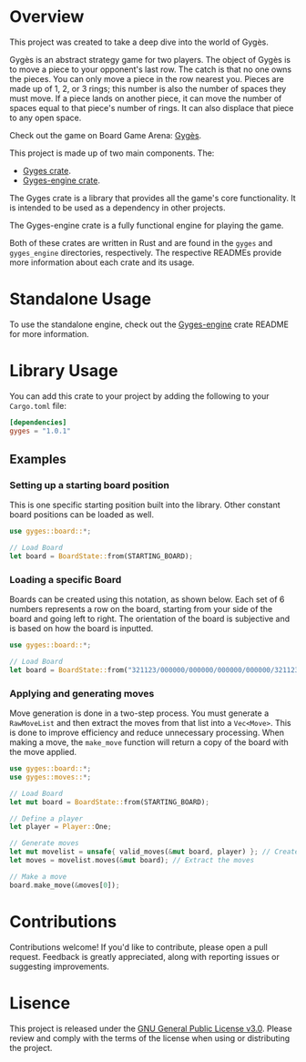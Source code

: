 # Overview 
This project was created to take a deep dive into the world of Gygès.

Gygès is an abstract strategy game for two players. The object of Gygès is to move a piece to your opponent's last row. The catch is that no one owns the pieces. You can only move a piece in the row nearest you. Pieces are made up of 1, 2, or 3 rings; this number is also the number of spaces they must move. If a piece lands on another piece, it can move the number of spaces equal to that piece's number of rings. It can also displace that piece to any open space. 

Check out the game on Board Game Arena: [Gygès](https://boardgamearena.com/gamepanel?game=gyges). 

This project is made up of two main components.
The:
- [Gyges crate](https://github.com/Beck-Bjella/Gyges/tree/main/gyges). 
- [Gyges-engine crate](https://github.com/Beck-Bjella/Gyges/tree/main/gyges_engine).

The Gyges crate is a library that provides all the game's core functionality. It is intended to be used as a dependency in other projects.

The Gyges-engine crate is a fully functional engine for playing the game.

Both of these crates are written in Rust and are found in the `gyges` and `gyges_engine` directories, respectively. The respective READMEs provide more information about each crate and its usage.

# Standalone Usage
To use the standalone engine, check out the [Gyges-engine](https://github.com/Beck-Bjella/Gyges/tree/main/gyges_engine) crate README for more information.

# Library Usage
You can add this crate to your project by adding the following to your `Cargo.toml` file:
```toml
[dependencies]
gyges = "1.0.1"
```

## Examples

### Setting up a starting board position
This is one specific starting position built into the library. Other constant board positions can be loaded as well.
```rust 
use gyges::board::*;

// Load Board
let board = BoardState::from(STARTING_BOARD);

```

### Loading a specific Board
Boards can be created using this notation, as shown below. Each set of 6 numbers represents a row on the board, starting from your side of the board and going left to right. The orientation of the board is subjective and is based on how the board is inputted.
```rust
use gyges::board::*;

// Load Board
let board = BoardState::from("321123/000000/000000/000000/000000/321123");

```

### Applying and generating moves
Move generation is done in a two-step process. You must generate a `RawMoveList` and then extract the moves from that list into a `Vec<Move>`. This is done to improve efficiency and reduce unnecessary processing. When making a move, the `make_move` function will return a copy of the board with the move applied.
```rust
use gyges::board::*;
use gyges::moves::*;

// Load Board
let mut board = BoardState::from(STARTING_BOARD);

// Define a player
let player = Player::One;

// Generate moves
let mut movelist = unsafe{ valid_moves(&mut board, player) }; // Create a MoveList
let moves = movelist.moves(&mut board); // Extract the moves

// Make a move
board.make_move(&moves[0]);

```

# Contributions 
Contributions welcome! If you'd like to contribute, please open a pull request. Feedback is greatly appreciated, along with reporting issues or suggesting improvements.

# Lisence
This project is released under the [GNU General Public License v3.0](https://github.com/Beck-Bjella/Gyges/blob/main/LICENSE). Please review and comply with the terms of the license when using or distributing the project.
